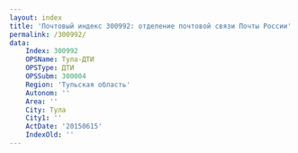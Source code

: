 ```yaml
---
layout: index
title: 'Почтовый индекс 300992: отделение почтовой связи Почты России'
permalink: /300992/
data:
    Index: 300992
    OPSName: Тула-ДТИ
    OPSType: ДТИ
    OPSSubm: 300004
    Region: 'Тульская область'
    Autonom: ''
    Area: ''
    City: Тула
    City1: ''
    ActDate: '20150615'
    IndexOld: ''
---
```

